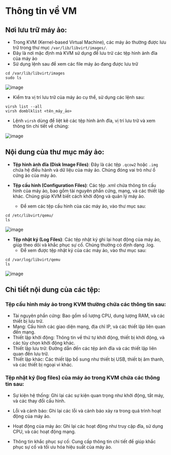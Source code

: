 #  Thông tin về VM
## Nơi lưu trữ máy ảo:
- Trong KVM (Kernel-based Virtual Machine), các máy ảo thường được lưu trữ trong thư mục `/var/lib/libvirt/images/`.
- Đây là nơi mặc định mà KVM sử dụng để lưu trữ các tệp hình ảnh đĩa của máy ảo
- Sử dụng lệnh sau để xem các file máy ảo đang được lưu trữ
```
cd /var/lib/libvirt/images
sudo ls
```

![image](https://github.com/user-attachments/assets/f790407e-0b63-434e-9834-6e643d68c767)

- Kiểm tra vị trí lưu trữ của máy ảo cụ thể, sử dụng các lệnh sau:
```
virsh list --all
virsh domblklist <tên_máy_ảo>
```

- Lệnh `virsh` dùng để liệt kê các tệp hình ảnh đĩa, vị trí lưu trữ và xem thông tin chi tiết về chúng:

![image](https://github.com/user-attachments/assets/1aab543f-aa05-4310-8723-40daae4b312c)

## Nội dung của thư mục máy ảo: 
- **Tệp hình ảnh đĩa (Disk Image Files)**: Đây là các tệp `.qcow2` hoặc `.img` chứa hệ điều hành và dữ liệu của máy ảo. Chúng đóng vai trò như ổ cứng ảo của máy ảo.

- **Tệp cấu hình (Configuration Files)**: Các tệp .xml chứa thông tin cấu hình của máy ảo, bao gồm tài nguyên phần cứng, mạng, và các thiết lập khác. Chúng giúp KVM biết cách khởi động và quản lý máy ảo.
  - Để xem các tệp cấu hình của các máy ảo, vào thư mục sau:
```
cd /etc/libvirt/qemu/
ls
```

![image](https://github.com/user-attachments/assets/e4cf1ae9-9308-4730-8019-ef8c3b17b0da)

- **Tệp nhật ký (Log Files)**: Các tệp nhật ký ghi lại hoạt động của máy ảo, giúp theo dõi và khắc phục sự cố. Chúng thường có định dạng .log.
  - Để xem được tệp nhật ký của các máy ảo, vào thư mục sau:
```
cd /var/log/libvirt/qemu
ls
```

![image](https://github.com/user-attachments/assets/4bf57fcb-9ca2-4bba-8a96-80945a5edeef)

## Chi tiết nội dung của các tệp:
### Tệp cấu hình máy ảo trong KVM thường chứa các thông tin sau:
- Tài nguyên phần cứng: Bao gồm số lượng CPU, dung lượng RAM, và các thiết bị lưu trữ.
- Mạng: Cấu hình các giao diện mạng, địa chỉ IP, và các thiết lập liên quan đến mạng.
- Thiết lập khởi động: Thông tin về thứ tự khởi động, thiết bị khởi động, và các tùy chọn khởi động khác.
- Thiết lập lưu trữ: Đường dẫn đến các tệp ảnh đĩa và các thiết lập liên quan đến lưu trữ.
- Thiết lập khác: Các thiết lập bổ sung như thiết bị USB, thiết bị âm thanh, và các thiết bị ngoại vi khác.

### Tệp nhật ký (log files) của máy ảo trong KVM chứa các thông tin sau:
- Sự kiện hệ thống: Ghi lại các sự kiện quan trọng như khởi động, tắt máy, và các thay đổi cấu hình.

- Lỗi và cảnh báo: Ghi lại các lỗi và cảnh báo xảy ra trong quá trình hoạt động của máy ảo.

- Hoạt động của máy ảo: Ghi lại các hoạt động như truy cập đĩa, sử dụng CPU, và các hoạt động mạng.

- Thông tin khắc phục sự cố: Cung cấp thông tin chi tiết để giúp khắc phục sự cố và tối ưu hóa hiệu suất của máy ảo.
